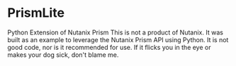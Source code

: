 # PrismLite
Python Extension of Nutanix Prism
This is not a product of Nutanix. It was built as an example to leverage the Nutanix Prism API using Python. It is not good code, nor is it recommended for use. If it flicks you in the eye or makes your dog sick, don't blame me.
